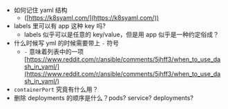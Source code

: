 - 如何记住 yaml 结构
  - ([https://k8syaml.com/](https://k8syaml.com/))
- labels 里可以有 app 这种 key 吗?
  - labels 似乎可以是任意的 key/value，但是用 app 似乎是一种约定俗成？
- 什么时候写 yml 的时候需要带上 `-` 符号
  - `-` 意味着列表中的一项 [https://www.reddit.com/r/ansible/comments/5jhff3/when_to_use_dash_in_yaml/](https://www.reddit.com/r/ansible/comments/5jhff3/when_to_use_dash_in_yaml/)
- `containerPort` 究竟有什么用？
- 删除 deployments 的顺序是什么？pods? service? deployments?
